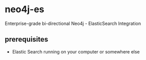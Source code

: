 # neo4j-es
Enterprise-grade bi-directional Neo4j - ElasticSearch Integration

## prerequisites

- Elastic Search running on your computer or somewhere else